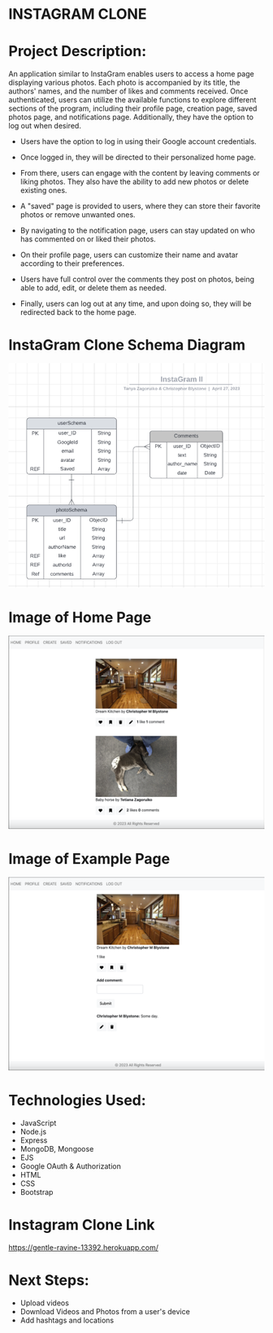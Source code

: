 # INSTAGRAM CLONE
# Project Description:
An application similar to InstaGram enables users to access a home page displaying various photos. Each photo is accompanied by its title, the authors' names, and the number of likes and comments received. Once authenticated, users can utilize the available functions to explore different sections of the program, including their profile page, creation page, saved photos page, and notifications page. Additionally, they have the option to log out when desired.

* Users have the option to log in using their Google account credentials.

*  Once logged in, they will be directed to their personalized home page.

*  From there, users can engage with the content by leaving comments or liking photos. They also have the ability to add new photos or delete existing ones.

*  A "saved" page is provided to users, where they can store their favorite photos or remove unwanted ones.

*  By navigating to the notification page, users can stay updated on who has commented on or liked their photos.

*  On their profile page, users can customize their name and avatar according to their preferences.

*  Users have full control over the comments they post on photos, being able to add, edit, or delete them as needed.

*  Finally, users can log out at any time, and upon doing so, they will be redirected back to the home page.


# InstaGram Clone Schema Diagram
![Schema Image](images/schemas.png)

# Image of Home Page
![Home Page Image](images/homePage.png)

# Image of Example Page
![Example Page Image](images/examplePage.png)

# Technologies Used:
 * JavaScript
 * Node.js
 * Express
 * MongoDB, Mongoose
 * EJS
 * Google OAuth & Authorization
 * HTML
 * CSS
 * Bootstrap

 
# Instagram Clone Link
https://gentle-ravine-13392.herokuapp.com/

# Next Steps:
* Upload videos
* Download Videos and Photos from a user's device
* Add hashtags and locations
